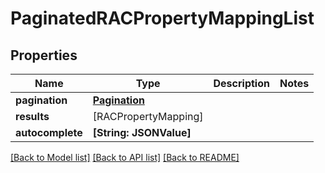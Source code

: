 # PaginatedRACPropertyMappingList

## Properties
Name | Type | Description | Notes
------------ | ------------- | ------------- | -------------
**pagination** | [**Pagination**](Pagination.md) |  | 
**results** | [RACPropertyMapping] |  | 
**autocomplete** | **[String: JSONValue]** |  | 

[[Back to Model list]](../README.md#documentation-for-models) [[Back to API list]](../README.md#documentation-for-api-endpoints) [[Back to README]](../README.md)


